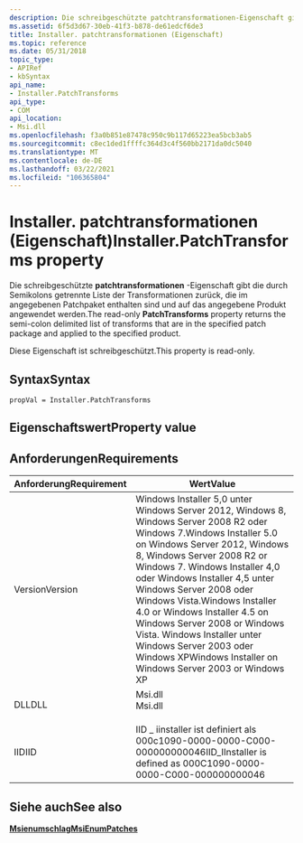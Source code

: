 ```yaml
---
description: Die schreibgeschützte patchtransformationen-Eigenschaft gibt die durch Semikolons getrennte Liste der Transformationen zurück, die im angegebenen Patchpaket enthalten sind und auf das angegebene Produkt angewendet werden.
ms.assetid: 6f5d3d67-30eb-41f3-b878-de61edcf6de3
title: Installer. patchtransformationen (Eigenschaft)
ms.topic: reference
ms.date: 05/31/2018
topic_type:
- APIRef
- kbSyntax
api_name:
- Installer.PatchTransforms
api_type:
- COM
api_location:
- Msi.dll
ms.openlocfilehash: f3a0b851e87478c950c9b117d65223ea5bcb3ab5
ms.sourcegitcommit: c8ec1ded1ffffc364d3c4f560bb2171da0dc5040
ms.translationtype: MT
ms.contentlocale: de-DE
ms.lasthandoff: 03/22/2021
ms.locfileid: "106365804"
---
```

# <a name="installerpatchtransforms-property"></a><span data-ttu-id="615d1-103">Installer. patchtransformationen (Eigenschaft)</span><span class="sxs-lookup"><span data-stu-id="615d1-103">Installer.PatchTransforms property</span></span>

<span data-ttu-id="615d1-104">Die schreibgeschützte **patchtransformationen** -Eigenschaft gibt die durch Semikolons getrennte Liste der Transformationen zurück, die im angegebenen Patchpaket enthalten sind und auf das angegebene Produkt angewendet werden.</span><span class="sxs-lookup"><span data-stu-id="615d1-104">The read-only **PatchTransforms** property returns the semi-colon delimited list of transforms that are in the specified patch package and applied to the specified product.</span></span>

<span data-ttu-id="615d1-105">Diese Eigenschaft ist schreibgeschützt.</span><span class="sxs-lookup"><span data-stu-id="615d1-105">This property is read-only.</span></span>

## <a name="syntax"></a><span data-ttu-id="615d1-106">Syntax</span><span class="sxs-lookup"><span data-stu-id="615d1-106">Syntax</span></span>


```JScript
propVal = Installer.PatchTransforms
```



## <a name="property-value"></a><span data-ttu-id="615d1-107">Eigenschaftswert</span><span class="sxs-lookup"><span data-stu-id="615d1-107">Property value</span></span>

## <a name="requirements"></a><span data-ttu-id="615d1-108">Anforderungen</span><span class="sxs-lookup"><span data-stu-id="615d1-108">Requirements</span></span>



| <span data-ttu-id="615d1-109">Anforderung</span><span class="sxs-lookup"><span data-stu-id="615d1-109">Requirement</span></span> | <span data-ttu-id="615d1-110">Wert</span><span class="sxs-lookup"><span data-stu-id="615d1-110">Value</span></span> |
|--------------------|---------------------------------------------------------------------------------------------------------------------------------------------------------------------------------------------------------------------------------------------------------|
| <span data-ttu-id="615d1-111">Version</span><span class="sxs-lookup"><span data-stu-id="615d1-111">Version</span></span><br/> | <span data-ttu-id="615d1-112">Windows Installer 5,0 unter Windows Server 2012, Windows 8, Windows Server 2008 R2 oder Windows 7.</span><span class="sxs-lookup"><span data-stu-id="615d1-112">Windows Installer 5.0 on Windows Server 2012, Windows 8, Windows Server 2008 R2 or Windows 7.</span></span> <span data-ttu-id="615d1-113">Windows Installer 4,0 oder Windows Installer 4,5 unter Windows Server 2008 oder Windows Vista.</span><span class="sxs-lookup"><span data-stu-id="615d1-113">Windows Installer 4.0 or Windows Installer 4.5 on Windows Server 2008 or Windows Vista.</span></span> <span data-ttu-id="615d1-114">Windows Installer unter Windows Server 2003 oder Windows XP</span><span class="sxs-lookup"><span data-stu-id="615d1-114">Windows Installer on Windows Server 2003 or Windows XP</span></span><br/> |
| <span data-ttu-id="615d1-115">DLL</span><span class="sxs-lookup"><span data-stu-id="615d1-115">DLL</span></span><br/>     | <dl> <span data-ttu-id="615d1-116"><dt>Msi.dll</dt></span><span class="sxs-lookup"><span data-stu-id="615d1-116"><dt>Msi.dll</dt></span></span> </dl>                                                                                                                                                                      |
| <span data-ttu-id="615d1-117">IID</span><span class="sxs-lookup"><span data-stu-id="615d1-117">IID</span></span><br/>     | <span data-ttu-id="615d1-118">IID \_ iinstaller ist definiert als 000c1090-0000-0000-C000-000000000046</span><span class="sxs-lookup"><span data-stu-id="615d1-118">IID\_IInstaller is defined as 000C1090-0000-0000-C000-000000000046</span></span><br/>                                                                                                                                                                           |



## <a name="see-also"></a><span data-ttu-id="615d1-119">Siehe auch</span><span class="sxs-lookup"><span data-stu-id="615d1-119">See also</span></span>

<dl> <dt>

[<span data-ttu-id="615d1-120">**Msienumschlag**</span><span class="sxs-lookup"><span data-stu-id="615d1-120">**MsiEnumPatches**</span></span>](/windows/desktop/api/Msi/nf-msi-msisourcelistaddmediadiska)
</dt> </dl>

 

 




